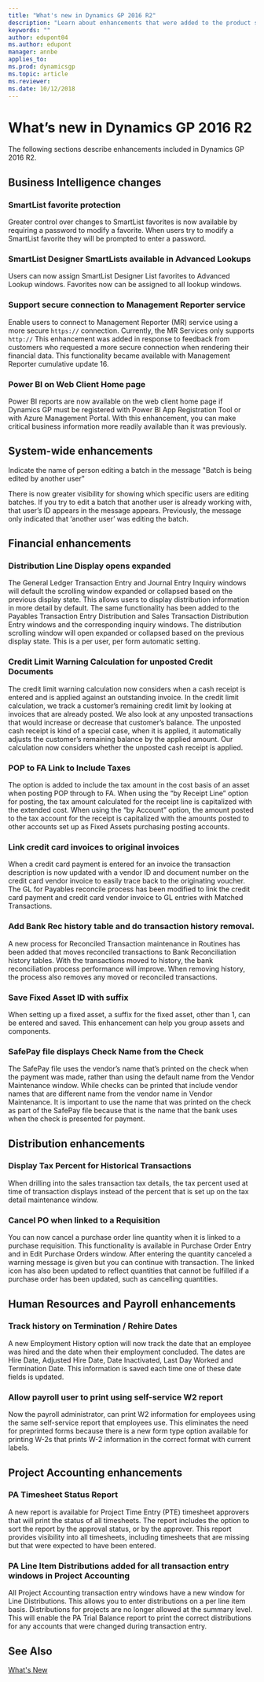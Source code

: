 ```yaml
---
title: "What's new in Dynamics GP 2016 R2"
description: "Learn about enhancements that were added to the product since the release of Dynamics GP 2016 R2. "
keywords: ""
author: edupont04
ms.author: edupont
manager: annbe
applies_to: 
ms.prod: dynamicsgp
ms.topic: article
ms.reviewer: 
ms.date: 10/12/2018
---
```


# What’s new in Dynamics GP 2016 R2

The following sections describe enhancements included in Dynamics GP 2016 R2.

## Business Intelligence changes 

### SmartList favorite protection

Greater control over changes to SmartList favorites is now available by requiring a password to modify a favorite. When users try to modify a SmartList favorite they will be prompted to enter a password.

### SmartList Designer SmartLists available in Advanced Lookups

Users can now assign SmartList Designer List favorites to Advanced Lookup windows. Favorites now can be assigned to all lookup windows.

### Support secure connection to Management Reporter service

Enable users to connect to Management Reporter (MR) service using a more secure `https://` connection. Currently, the MR Services only supports `http://` This enhancement was added in response to feedback from customers who requested a more secure connection when rendering their financial data. This functionality became available with Management Reporter cumulative update 16.

### Power BI on Web Client Home page

Power BI reports are now available on the web client home page if Dynamics GP must be registered with Power BI App Registration Tool or with Azure Management Portal. With this enhancement, you can make critical business information more readily available than it was previously.

## System-wide enhancements

Indicate the name of person editing a batch in the message "Batch is being edited by another user"

There is now greater visibility for showing which specific users are editing batches. If you try to edit a batch that another user is already working with, that user’s ID appears in the message appears. Previously, the message only indicated that ‘another user’ was editing the batch.

## Financial enhancements

### Distribution Line Display opens expanded

The General Ledger Transaction Entry and Journal Entry Inquiry windows will default the scrolling window expanded or collapsed based on the previous display state. This allows users to display distribution information in more detail by default. The same functionality has been added to the Payables Transaction Entry Distribution and Sales Transaction Distribution Entry windows and the corresponding inquiry windows. The distribution scrolling window will open expanded or collapsed based on the previous display state. This is a per user, per form automatic setting.

### Credit Limit Warning Calculation for unposted Credit Documents

The credit limit warning calculation now considers when a cash receipt is entered and is applied against an outstanding invoice. In the credit limit calculation, we track a customer’s remaining credit limit by looking at invoices that are already posted. We also look at any unposted transactions that would increase or decrease that customer’s balance. The unposted cash receipt is kind of a special case, when it is applied, it automatically adjusts the customer’s remaining balance by the applied amount. Our calculation now considers whether the unposted cash receipt is applied.

### POP to FA Link to Include Taxes

The option is added to include the tax amount in the cost basis of an asset when posting POP through to FA. When using the “by Receipt Line” option for posting, the tax amount calculated for the receipt line is capitalized with the extended cost. When using the “by Account” option, the amount posted to the tax account for the receipt is capitalized with the amounts posted to other accounts set up as Fixed Assets purchasing posting accounts.

### Link credit card invoices to original invoices

When a credit card payment is entered for an invoice the transaction description is now updated with a vendor ID and document number on the credit card vendor invoice to easily trace back to the originating voucher. The GL for Payables reconcile process has been modified to link the credit card payment and credit card vendor invoice to GL entries with Matched Transactions.

### Add Bank Rec history table and do transaction history removal.

A new process for Reconciled Transaction maintenance in Routines has been added that moves reconciled transactions to Bank Reconciliation history tables. With the transactions moved to history, the bank reconciliation process performance will improve. When removing history, the process also removes any moved or reconciled transactions.

### Save Fixed Asset ID with suffix

When setting up a fixed asset, a suffix for the fixed asset, other than 1, can be entered and saved. This enhancement can help you group assets and components.

### SafePay file displays Check Name from the Check

The SafePay file uses the vendor’s name that’s printed on the check when the payment was made, rather than using the default name from the Vendor Maintenance window. While checks can be printed that include vendor names that are different name from the vendor name in Vendor Maintenance. It is important to use the name that was printed on the check as part of the SafePay file because that is the name that the bank uses when the check is presented for payment.

## Distribution enhancements

### Display Tax Percent for Historical Transactions

When drilling into the sales transaction tax details, the tax percent used at time of transaction displays instead of the percent that is set up on the tax detail maintenance window.

### Cancel PO when linked to a Requisition

You can now cancel a purchase order line quantity when it is linked to a purchase requisition. This functionality is available in Purchase Order Entry and in Edit Purchase Orders window. After entering the quantity canceled a warning message is given but you can continue with transaction. The linked icon has also been updated to reflect quantities that cannot be fulfilled if a purchase order has been updated, such as cancelling quantities.

## Human Resources and Payroll enhancements

### Track history on Termination / Rehire Dates

A new Employment History option will now track the date that an employee was hired and the date when their employment concluded. The dates are Hire Date, Adjusted Hire Date, Date Inactivated, Last Day Worked and Termination Date. This information is saved each time one of these date fields is updated.

### Allow payroll user to print using self-service W2 report 

Now the payroll administrator, can print W2 information for employees using the same self-service report that employees use. This eliminates the need for preprinted forms because there is a new form type option available for printing W-2s that prints W-2 information in the correct format with current labels.

## Project Accounting enhancements 

### PA Timesheet Status Report

A new report is available for Project Time Entry (PTE) timesheet approvers that will print the status of all timesheets. The report includes the option to sort the report by the approval status, or by the approver. This report provides visibility into all timesheets, including timesheets that are missing but that were expected to have been entered.

### PA Line Item Distributions added for all transaction entry windows in Project Accounting 

All Project Accounting transaction entry windows have a new window for Line Distributions. This allows you to enter distributions on a per line item basis. Distributions for projects are no longer allowed at the summary level. This will enable the PA Trial Balance report to print the correct distributions for any accounts that were changed during transaction entry.

## See Also

[What's New](introduction.md)  
